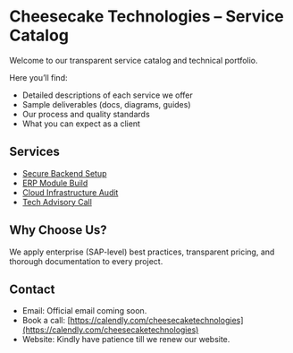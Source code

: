 # Cheesecake Technologies – Service Catalog

Welcome to our transparent service catalog and technical portfolio.

Here you’ll find:
- Detailed descriptions of each service we offer
- Sample deliverables (docs, diagrams, guides)
- Our process and quality standards
- What you can expect as a client

## Services

- [Secure Backend Setup](./secure-backend-setup/README.md)
- [ERP Module Build](./erp-module-build/README.md)
- [Cloud Infrastructure Audit](./cloud-infra-audit/README.md)
- [Tech Advisory Call](./advisory-call/README.md)

## Why Choose Us?

We apply enterprise (SAP-level) best practices, transparent pricing, and thorough documentation to every project.

## Contact

- Email: Official email coming soon.
- Book a call: [https://calendly.com/cheesecaketechnologies](https://calendly.com/cheesecaketechnologies)
- Website: Kindly have patience till we renew our website.
